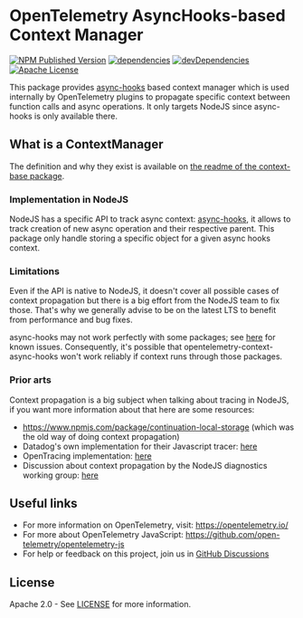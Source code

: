 # OpenTelemetry AsyncHooks-based Context Manager

[![NPM Published Version][npm-img]][npm-url]
[![dependencies][dependencies-image]][dependencies-url]
[![devDependencies][devDependencies-image]][devDependencies-url]
[![Apache License][license-image]][license-image]

This package provides [async-hooks][async-hooks-doc] based context manager which is used internally by OpenTelemetry plugins to propagate specific context between function calls and async operations. It only targets NodeJS since async-hooks is only available there.

## What is a ContextManager

The definition and why they exist is available on [the readme of the context-base package][def-context-manager].

### Implementation in NodeJS

NodeJS has a specific API to track async context: [async-hooks][async-hooks-doc], it allows to track creation of new async operation and their respective parent.
This package only handle storing a specific object for a given async hooks context.

### Limitations

Even if the API is native to NodeJS, it doesn't cover all possible cases of context propagation but there is a big effort from the NodeJS team to fix those. That's why we generally advise to be on the latest LTS to benefit from performance and bug fixes.

async-hooks may not work perfectly with some packages; see [here][pkgs-that-break-ah] for known issues. Consequently, it's possible that opentelemetry-context-async-hooks won't work reliably if context runs through those packages.

### Prior arts

Context propagation is a big subject when talking about tracing in NodeJS, if you want more information about that here are some resources:

- <https://www.npmjs.com/package/continuation-local-storage> (which was the old way of doing context propagation)
- Datadog's own implementation for their Javascript tracer: [here][dd-js-tracer-scope]
- OpenTracing implementation: [here][opentracing-scope]
- Discussion about context propagation by the NodeJS diagnostics working group: [here][diag-team-scope-discussion]

## Useful links

- For more information on OpenTelemetry, visit: <https://opentelemetry.io/>
- For more about OpenTelemetry JavaScript: <https://github.com/open-telemetry/opentelemetry-js>
- For help or feedback on this project, join us in [GitHub Discussions][discussions-url]

## License

Apache 2.0 - See [LICENSE][license-url] for more information.

[discussions-url]: https://github.com/open-telemetry/opentelemetry-js/discussions
[license-url]: https://github.com/open-telemetry/opentelemetry-js/blob/main/LICENSE
[license-image]: https://img.shields.io/badge/license-Apache_2.0-green.svg?style=flat
    [dependencies-image]: https://status.david-dm.org/gh/open-telemetry/opentelemetry-js.svg?path=packages%2Fopentelemetry-context-async-hooks
[dependencies-url]: https://david-dm.org/open-telemetry/opentelemetry-js?path=packages%2Fopentelemetry-context-async-hooks
[devDependencies-image]: https://status.david-dm.org/gh/open-telemetry/opentelemetry-js.svg?path=packages%2Fopentelemetry-context-async-hooks&type=dev
[devDependencies-url]: https://david-dm.org/open-telemetry/opentelemetry-js?path=packages%2Fopentelemetry-context-async-hooks&type=dev
[async-hooks-doc]: http://nodejs.org/dist/latest/docs/api/async_hooks.html
[def-context-manager]: https://github.com/open-telemetry/opentelemetry-js/blob/main/packages/opentelemetry-context-base/README.md
[dd-js-tracer-scope]: https://github.com/DataDog/dd-trace-js/tree/main/packages/dd-trace/src/scope
[opentracing-scope]: https://github.com/opentracing/opentracing-javascript/pull/113
[diag-team-scope-discussion]: https://github.com/nodejs/diagnostics/issues/300
[pkgs-that-break-ah]: https://github.com/nodejs/diagnostics/issues?q=is%3Aissue+is%3Aopen+sort%3Aupdated-desc+label%3Aasync-continuity
[npm-url]: https://www.npmjs.com/package/@opentelemetry/context-async-hooks
[npm-img]: https://badge.fury.io/js/%40opentelemetry%2Fcontext-async-hooks.svg
